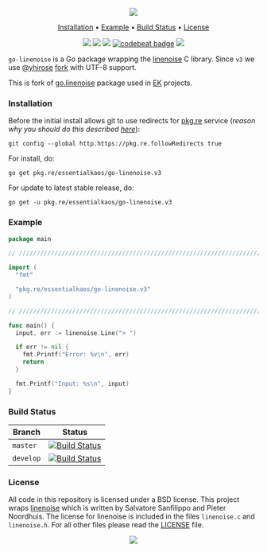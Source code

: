 <p align="center"><a href="#readme"><img src="https://gh.kaos.st/go-linenoise.svg"/></a></p>

<p align="center"><a href="#installation">Installation</a> • <a href="#example">Example</a> • <a href="#build-status">Build Status</a> • <a href="#license">License</a></p>

<p align="center">
  <a href="https://godoc.org/pkg.re/essentialkaos/go-linenoise.v3"><img src="https://godoc.org/pkg.re/essentialkaos/go-linenoise.v3?status.svg"></a>
  <a href="https://goreportcard.com/report/github.com/essentialkaos/go-linenoise"><img src="https://goreportcard.com/badge/github.com/essentialkaos/go-linenoise"></a>
  <a href="https://travis-ci.org/essentialkaos/go-linenoise"><img src="https://travis-ci.org/essentialkaos/go-linenoise.svg"></a>
  <a href="https://codebeat.co/projects/github-com-essentialkaos-go-linenoise"><img alt="codebeat badge" src="https://codebeat.co/badges/f7800a13-657f-4be9-a359-2845f3433588" /></a>
  <a href="https://github.com/essentialkaos/go-linenoise/blob/master/LICENSE"><img src="https://gh.kaos.st/bsd.svg"></a>
</p>

`go-linenoise` is a Go package wrapping the [linenoise](https://github.com/antirez/linenoise) C library. Since `v3` we use [@yhirose](https://github.com/yhirose) [fork](https://github.com/yhirose/linenoise/tree/utf8-support) with UTF-8 support.

This is fork of [go.linenoise](https://github.com/GeertJohan/go.linenoise) package used in [EK](https://github.com/essentialkaos) projects.

### Installation

Before the initial install allows git to use redirects for [pkg.re](https://github.com/essentialkaos/pkgre) service (_reason why you should do this described [here](https://github.com/essentialkaos/pkgre#git-support)_):

```
git config --global http.https://pkg.re.followRedirects true
```

For install, do:

```
go get pkg.re/essentialkaos/go-linenoise.v3
```

For update to latest stable release, do:

```
go get -u pkg.re/essentialkaos/go-linenoise.v3
```

### Example

````go
package main

// ////////////////////////////////////////////////////////////////////////// //

import (
  "fmt"

  "pkg.re/essentialkaos/go-linenoise.v3"
)

// ////////////////////////////////////////////////////////////////////////// //

func main() {
  input, err := linenoise.Line("> ")

  if err != nil {
    fmt.Printf("Error: %v\n", err)
    return
  }

  fmt.Printf("Input: %s\n", input)
}

````

### Build Status

| Branch | Status |
|--------|--------|
| `master` | [![Build Status](https://travis-ci.org/essentialkaos/go-linenoise.svg?branch=master)](https://travis-ci.org/essentialkaos/go-linenoise) |
| `develop` | [![Build Status](https://travis-ci.org/essentialkaos/go-linenoise.svg?branch=develop)](https://travis-ci.org/essentialkaos/go-linenoise) |

### License
All code in this repository is licensed under a BSD license.
This project wraps [linenoise](https://github.com/antirez/linenoise) which is written by Salvatore Sanfilippo and Pieter Noordhuis. The license for linenoise is included in the files `linenoise.c` and `linenoise.h`.
For all other files please read the [LICENSE](LICENSE) file.

<p align="center"><a href="https://essentialkaos.com"><img src="https://gh.kaos.st/ekgh.svg"/></a></p>
